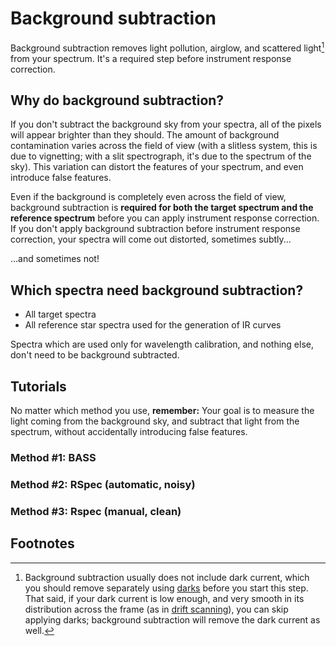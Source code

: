 # Background subtraction

Background subtraction removes light pollution, airglow, and scattered light[^1] from your spectrum. It's a required step before instrument response correction.

## Why do background subtraction?

If you don't subtract the background sky from your spectra, all of the pixels will appear brighter than they should. The amount of background contamination varies across the field of view (with a slitless system, this is due to vignetting; with a slit spectrograph, it's due to the spectrum of the sky). This variation can distort the features of your spectrum, and even introduce false features.

Even if the background is completely even across the field of view, background subtraction is **required for both the target spectrum and the reference spectrum** before you can apply instrument response correction. If you don't apply background subtraction before instrument response correction, your spectra will come out distorted, sometimes subtly...

...and sometimes not!

## Which spectra need background subtraction?

- All target spectra
- All reference star spectra used for the generation of IR curves

Spectra which are used only for wavelength calibration, and nothing else, don't need to be background subtracted.

## Tutorials

No matter which method you use, **remember:** Your goal is to measure the light coming from the background sky, and subtract that light from the spectrum, without accidentally introducing false features.

### Method #1: BASS 

### Method #2: RSpec (automatic, noisy)

### Method #3: Rspec (manual, clean)


## Footnotes

[^1]: Background subtraction usually does not include dark current, which you should remove separately using [darks](darks.md) before you start this step. That said, if your dark current is low enough, and very smooth in its distribution across the frame (as in [drift scanning](../steps%20to%20capture%20a%20slitless%20spectrum/extra%20-%20drift%20scanning.md)), you can skip applying darks; background subtraction will remove the dark current as well.
